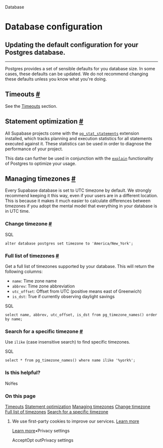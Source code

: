 Database

# Database configuration

## Updating the default configuration for your Postgres database.

* * *

Postgres provides a set of sensible defaults for you database size. In some cases, these defaults can be updated. We do not recommend changing these defaults unless you know what you're doing.

## Timeouts [\#](https://supabase.com/docs/guides/database/postgres/configuration\#timeouts)

See the [Timeouts](https://supabase.com/docs/guides/database/postgres/timeouts) section.

## Statement optimization [\#](https://supabase.com/docs/guides/database/postgres/configuration\#statement-optimization)

All Supabase projects come with the [`pg_stat_statements`](https://www.postgresql.org/docs/current/pgstatstatements.html) extension installed, which tracks planning and execution statistics for all statements executed against it. These statistics can be used in order to diagnose the performance of your project.

This data can further be used in conjunction with the [`explain`](https://www.postgresql.org/docs/current/using-explain.html) functionality of Postgres to optimize your usage.

## Managing timezones [\#](https://supabase.com/docs/guides/database/postgres/configuration\#managing-timezones)

Every Supabase database is set to UTC timezone by default. We strongly recommend keeping it this way, even if your users are in a different location.
This is because it makes it much easier to calculate differences between timezones if you adopt the mental model that everything in your database is in UTC time.

### Change timezone [\#](https://supabase.com/docs/guides/database/postgres/configuration\#change-timezone)

SQL

`
alter database postgres
set timezone to 'America/New_York';
`

### Full list of timezones [\#](https://supabase.com/docs/guides/database/postgres/configuration\#full-list-of-timezones)

Get a full list of timezones supported by your database. This will return the following columns:

- `name`: Time zone name
- `abbrev`: Time zone abbreviation
- `utc_offset`: Offset from UTC (positive means east of Greenwich)
- `is_dst`: True if currently observing daylight savings

SQL

`
select name, abbrev, utc_offset, is_dst
from pg_timezone_names()
order by name;
`

### Search for a specific timezone [\#](https://supabase.com/docs/guides/database/postgres/configuration\#search-for-a-specific-timezone)

Use `ilike` (case insensitive search) to find specific timezones.

SQL

`
select *
from pg_timezone_names()
where name ilike '%york%';
`

### Is this helpful?

NoYes

### On this page

[Timeouts](https://supabase.com/docs/guides/database/postgres/configuration#timeouts) [Statement optimization](https://supabase.com/docs/guides/database/postgres/configuration#statement-optimization) [Managing timezones](https://supabase.com/docs/guides/database/postgres/configuration#managing-timezones) [Change timezone](https://supabase.com/docs/guides/database/postgres/configuration#change-timezone) [Full list of timezones](https://supabase.com/docs/guides/database/postgres/configuration#full-list-of-timezones) [Search for a specific timezone](https://supabase.com/docs/guides/database/postgres/configuration#search-for-a-specific-timezone)

1. We use first-party cookies to improve our services. [Learn more](https://supabase.com/privacy#8-cookies-and-similar-technologies-used-on-our-european-services)



   [Learn more](https://supabase.com/privacy#8-cookies-and-similar-technologies-used-on-our-european-services)•Privacy settings





   AcceptOpt outPrivacy settings
